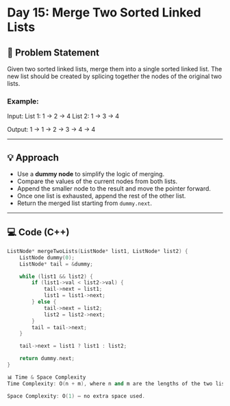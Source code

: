 # Day 15: Merge Two Sorted Linked Lists

## 🧠 Problem Statement

Given two sorted linked lists, merge them into a single sorted linked list. The new list should be created by splicing together the nodes of the original two lists.

### Example:
Input:
List 1: 1 → 2 → 4
List 2: 1 → 3 → 4

Output:
1 → 1 → 2 → 3 → 4 → 4


---

## 💡 Approach

- Use a **dummy node** to simplify the logic of merging.
- Compare the values of the current nodes from both lists.
- Append the smaller node to the result and move the pointer forward.
- Once one list is exhausted, append the rest of the other list.
- Return the merged list starting from `dummy.next`.

---

## 💻 Code (C++)

```cpp
ListNode* mergeTwoLists(ListNode* list1, ListNode* list2) {
    ListNode dummy(0);
    ListNode* tail = &dummy;

    while (list1 && list2) {
        if (list1->val < list2->val) {
            tail->next = list1;
            list1 = list1->next;
        } else {
            tail->next = list2;
            list2 = list2->next;
        }
        tail = tail->next;
    }

    tail->next = list1 ? list1 : list2;

    return dummy.next;
}

📊 Time & Space Complexity
Time Complexity: O(n + m), where n and m are the lengths of the two lists.

Space Complexity: O(1) – no extra space used.